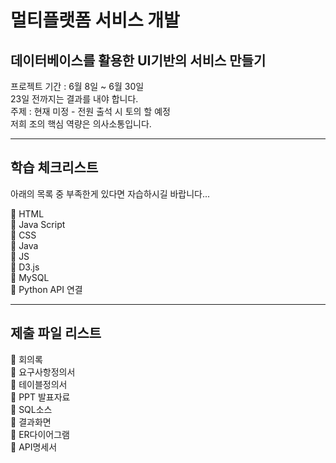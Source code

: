 # 멀티플랫폼 서비스 개발

## 데이터베이스를 활용한 UI기반의 서비스 만들기

프로젝트 기간 : 6월 8일 ~ 6월 30일  
23일 전까지는 결과를 내야 합니다.  
주제 : 현재 미정 - 전원 출석 시 토의 할 예정  
저희 조의 핵심 역량은 의사소통입니다.

---

## 학습 체크리스트

아래의 목록 중 부족한게 있다면 자습하시길 바랍니다...

🔳 HTML  
🔳 Java Script  
🔳 CSS  
🔳 Java  
🔳 JS  
🔳 D3.js  
🔳 MySQL  
🔳 Python API 연결

---

## 제출 파일 리스트

🔳 회의록  
🔳 요구사항정의서  
🔳 테이블정의서  
🔳 PPT 발표자료  
🔳 SQL소스  
🔳 결과화면  
🔳 ER다이어그램  
🔳 API명세서
